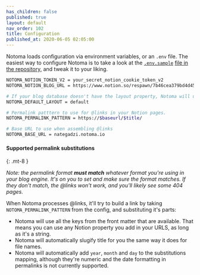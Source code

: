 ```yaml
---
has_children: false
published: true
layout: default
nav_order: 102
title: Configuration
published_at: 2020-06-05 02:05:00
---
```

<!--
THIS FILE IS GENERATED BY NOTOMA AUTOMATICALLY, DON'T EDIT IT!
Notion link for this article: https://www.notion.so/a5fc5c39d10f4d038425c0ef8bfaa760
-->

Notoma loads configuration via environment variables, or an `.env` file. The easiest way to configure Notoma is to take a look at the [`.env.sample`](https://github.com/nategadzi/notoma/blob/master/.env.sample) [file in the repository,](https://github.com/nategadzi/notoma/blob/master/.env.sample) and tweak it to your liking.

```bash
NOTOMA_NOTION_TOKEN_V2 = your_secret_notion_cookie_token_v2
NOTOMA_NOTION_BLOG_URL = https://www.notion.so/respawn/7b46cea379bd4d45b68860c2fa35a2d4?v=b4609f6aae0d4fc1adc65a73f72d0e21

# If your blog database doesn't have the layout property, Notoma will use the default layout. 
NOTOMA_DEFAULT_LAYOUT = default 

# Permalink patttern to use for @links in your Notion pages.
NOTOMA_PERMALINK_PATTERN = https://$baseurl/$title/

# Base URL to use when assembling @links
NOTOMA_BASE_URL = nategadzi.notoma.io
```

#### Supported permalink substitutions
{: .mt-8 }

*Note: the permalink format* __*must match*__ *whatever format you're using in your blog engine. It's on you to set and make sure the format matches. If they don't match, the @links won't work, and you'll likely see some 404 pages.*

When Notoma processes @links, it'll try to build a link by taking `NOTOMA_PERMALINK_PATTERN` from the config, and substituting it's parts:
- Notoma will use all the keys from the front matter that are available. That means you can use any Notion property you add in your URLS, as long as it's a string.
- Notoma will automatically slugify title for you the same way it does for file names.
- Notoma will automatically add `year`, `month` and `day` to the substitutions mapping, although they're numeric and the date formatting in permalinks is not currently supported.


